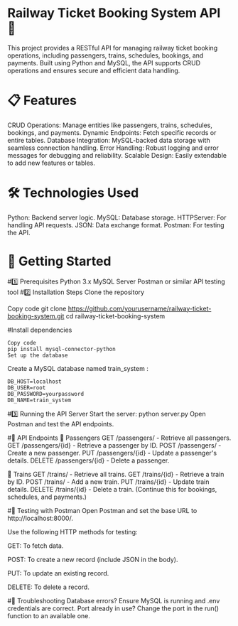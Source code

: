 # Railway Ticket Booking System API 🚆
This project provides a RESTful API for managing railway ticket booking operations, including passengers, trains, schedules, bookings, and payments. Built using Python and MySQL, the API supports CRUD operations and ensures secure and efficient data handling.

# 📋 Features
CRUD Operations: Manage entities like passengers, trains, schedules, bookings, and payments.
Dynamic Endpoints: Fetch specific records or entire tables.
Database Integration: MySQL-backed data storage with seamless connection handling.
Error Handling: Robust logging and error messages for debugging and reliability.
Scalable Design: Easily extendable to add new features or tables.
# 🛠️ Technologies Used
Python: Backend server logic.
MySQL: Database storage.
HTTPServer: For handling API requests.
JSON: Data exchange format.
Postman: For testing the API.

# 🚀 Getting Started
#1️⃣ Prerequisites
Python 3.x
MySQL Server
Postman or similar API testing tool
#2️⃣ Installation Steps
Clone the repository


Copy code
git clone https://github.com/yourusername/railway-ticket-booking-system.git
cd railway-ticket-booking-system


#Install dependencies

    Copy code
    pip install mysql-connector-python
    Set up the database

    
  Create a MySQL database named train_system :


    DB_HOST=localhost
    DB_USER=root
    DB_PASSWORD=yourpassword
    DB_NAME=train_system
    
#3️⃣ Running the API Server
  Start the server:
python server.py
Open Postman and test the API endpoints.

#📖 API Endpoints
📌 Passengers
GET /passengers/ - Retrieve all passengers.
GET /passengers/{id} - Retrieve a passenger by ID.
POST /passengers/ - Create a new passenger.
PUT /passengers/{id} - Update a passenger's details.
DELETE /passengers/{id} - Delete a passenger.

📌 Trains
GET /trains/ - Retrieve all trains.
GET /trains/{id} - Retrieve a train by ID.
POST /trains/ - Add a new train.
PUT /trains/{id} - Update train details.
DELETE /trains/{id} - Delete a train.
(Continue this for bookings, schedules, and payments.)

#🧪 Testing with Postman
Open Postman and set the base URL to http://localhost:8000/.

Use the following HTTP methods for testing:

GET: To fetch data.

POST: To create a new record (include JSON in the body).

PUT: To update an existing record.

DELETE: To delete a record.

#🐛 Troubleshooting
Database errors?
Ensure MySQL is running and .env credentials are correct.
Port already in use?
Change the port in the run() function to an available one.
